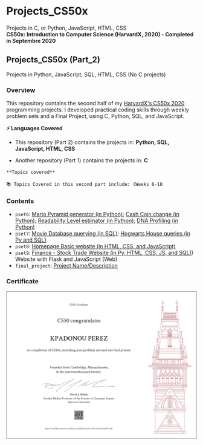 # Projects_CS50x 
Projects in C, or Python, JavaScript, HTML, CSS \
**CS50x: Introduction to Computer Science (HarvardX, 2020) - Completed in Septembre 2020**

## Projects_CS50x (Part_2)
Projects in Python, JavaScript, SQL, HTML, CSS (No C projects)



### Overview
This repository contains the second half of my [HarvardX's CS50x 2020](https://cs50.harvard.edu/college/2020/spring/syllabus/) programming projects. 
I developed practical coding skills through weekly problem sets and a Final Project, using C, Python, SQL, and JavaScript. 

**⚡ Languages Covered**
- This repository (Part 2) contains the projects in: **Python, SQL, JavaScript, HTML, CSS**

- Another repository (Part 1) contains the projects in: **C**



```
**Topics covered** 

📚 Topics Covered in this second part include: (Weeks 6-10
```


### Contents

- `pset6`: [Mario Pyramid generator (in Python)](/%20Mario%20Pyramid%20generator%20(in%20Python)%20–%206.2./); [Cash Coin change (in Python)](/%20%20Cash%20Coin%20change%20(in%20Python)%20–%20%206.3./); [Readability Level estimator (in Python)](/%20%20%20Readability%20Level%20estimator%20(in%20Python)%20–%20%206.4./); [DNA Profiling (in Python)](/%20%20%20%20DNA%20Profiling%20(in%20Python)%20–%206.5./)
- `pset7`: [Movie Database querying (in SQL)](/%20%20%20%20%20Movie%20Database%20querying%20(in%20SQL)%20–%207.1./); [Hogwarts House queries (in Py and SQL)](/%20%20%20%20%20%20Hogwarts%20House%20queries%20(in%20Py%20and%20SQL)%20–%207.2./)
- `pset8`: [Homepage Basic website (in HTML, CSS, and JavaScript)](/%20%20%20%20%20%20%20Homepage%20Petstore%20Basic%20website%20(in%20HTML%2C%20CSS%2C%20and%20JS)%20%E2%80%93%208.1.)
- `pset9`: [Finance - Stock Trade Website (in Py, HTML, CSS, JS, and SQL)](/%20%20%20%20%20%20%20%20Finance%20-%20Stock%20Trade%20Website%20%28in%20Py%2C%20HTML%2C%20CSS%2C%20JS%2C%20and%20SQL%29%20%E2%80%93%209.1.))
Website with Flask and JavaScript (Web)
- `final_project`: [Project Name/Description](/%20%20%20%20%20%20%20%20%20HealthCalcul%20-%20Nutrition%20Calculator%20%28Final%2910.1.)



### Certificate
![CS50x Certificate](images/Certificat_CS50x_letter.png)

